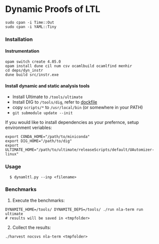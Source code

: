 # Dynamic Proofs of LTL

```
sudo cpan -i Time::Out
sudo cpan -i YAML::Tiny
```

### Installation

#### Instrumentation

```
opam switch create 4.05.0
opam install dune cil num csv ocamlbuild ocamlfind menhir
cd deps/dyn_instr
dune build src/instr.exe
```

#### Install dynamic and static analysis tools

 * Install Ultimate to `/tools/ultimate`
 * Install DIG to `/tools/dig`, refer to [dockfile](https://github.com/dynaroars/dig/blob/4ee9b94ed1117db312cb5eeb305c710809e0a7f8/Dockerfile)  
 * copy `scripts/*` to `/usr/local/bin` (or somewhere in your PATH)
 * `git submodule update --init`

If you would like to install dependencies as your prefernce, setup environment veriables:

```
export CONDA_HOME="/path/to/miniconda"
export DIG_HOME="/path/to/dig"
export ULTIMATE_HOME="/path/to/ultimate/releaseScripts/default/UAutomizer-linux"

```

### Usage


```
  $ dynamltl.py --inp <filename> 
```

### Benchmarks

1. Execute the benchmarks:
```
DYNAMITE_HOME=/tools/ DYNAMITE_DEPS=/tools/ ./run nla-term run ultimate
# results will be saved in <tmpfolder>
```
2. Collect the results:
```
./harvest nocsvs nla-term <tmpfolder>
```
